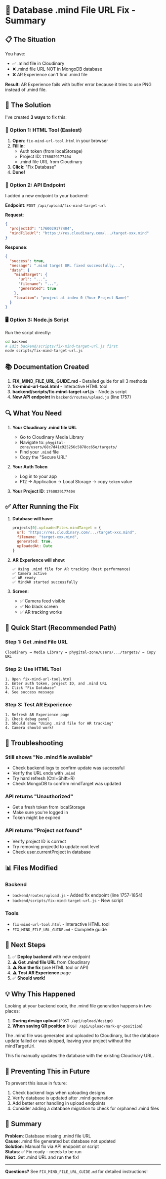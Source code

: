 # 🔧 Database .mind File URL Fix - Summary

## 📋 The Situation

You have:
- ✅ .mind file in Cloudinary
- ❌ .mind file URL NOT in MongoDB database
- ❌ AR Experience can't find .mind file

**Result**: AR Experience fails with buffer error because it tries to use PNG instead of .mind file.

## 🎯 The Solution

I've created **3 ways** to fix this:

### 🚀 Option 1: HTML Tool (Easiest)

1. **Open**: `fix-mind-url-tool.html` in your browser
2. **Fill in**:
   - Auth token (from localStorage)
   - Project ID: `1760029177404`
   - .mind file URL from Cloudinary
3. **Click**: "Fix Database"
4. **Done!**

### 📡 Option 2: API Endpoint

I added a new endpoint to your backend:

**Endpoint**: `POST /api/upload/fix-mind-target-url`

**Request**:
```json
{
  "projectId": "1760029177404",
  "mindFileUrl": "https://res.cloudinary.com/.../target-xxx.mind"
}
```

**Response**:
```json
{
  "success": true,
  "message": ".mind target URL fixed successfully...",
  "data": {
    "mindTarget": {
      "url": "...",
      "filename": "...",
      "generated": true
    },
    "location": "project at index 0 (Your Project Name)"
  }
}
```

### 🖥️ Option 3: Node.js Script

Run the script directly:
```bash
cd backend
# Edit backend/scripts/fix-mind-target-url.js first
node scripts/fix-mind-target-url.js
```

## 📚 Documentation Created

1. **FIX_MIND_FILE_URL_GUIDE.md** - Detailed guide for all 3 methods
2. **fix-mind-url-tool.html** - Interactive HTML tool
3. **backend/scripts/fix-mind-target-url.js** - Node.js script
4. **New API endpoint** in `backend/routes/upload.js` (line 1757)

## 🔍 What You Need

1. **Your Cloudinary .mind file URL**
   - Go to Cloudinary Media Library
   - Navigate to: `phygital-zone/users/68c7d41c925256c5878cc65e/targets/`
   - Find your `.mind` file
   - Copy the "Secure URL"

2. **Your Auth Token**
   - Log in to your app
   - F12 → Application → Local Storage → copy `token` value

3. **Your Project ID**: `1760029177404`

## ✅ After Running the Fix

1. **Database will have**:
   ```javascript
   projects[0].uploadedFiles.mindTarget = {
     url: "https://res.cloudinary.com/.../target-xxx.mind",
     filename: "target-xxx.mind",
     generated: true,
     uploadedAt: Date
   }
   ```

2. **AR Experience will show**:
   ```
   ✅ Using .mind file for AR tracking (best performance)
   ✅ Camera active
   ✅ AR ready
   ✅ MindAR started successfully
   ```

3. **Screen**:
   - ✅ Camera feed visible
   - ✅ No black screen
   - ✅ AR tracking works

## 🎯 Quick Start (Recommended Path)

### Step 1: Get .mind File URL
```
Cloudinary → Media Library → phygital-zone/users/.../targets/ → Copy URL
```

### Step 2: Use HTML Tool
```
1. Open fix-mind-url-tool.html
2. Enter auth token, project ID, and .mind URL
3. Click "Fix Database"
4. See success message
```

### Step 3: Test AR Experience
```
1. Refresh AR Experience page
2. Check debug panel
3. Should show "Using .mind file for AR tracking"
4. Camera should work!
```

## 🐛 Troubleshooting

### Still shows "No .mind file available"
- Check backend logs to confirm update was successful
- Verify the URL ends with `.mind`
- Try hard refresh (Ctrl+Shift+R)
- Check MongoDB to confirm mindTarget was updated

### API returns "Unauthorized"
- Get a fresh token from localStorage
- Make sure you're logged in
- Token might be expired

### API returns "Project not found"
- Verify project ID is correct
- Try removing projectId to update root level
- Check user.currentProject in database

## 📊 Files Modified

### Backend
- `backend/routes/upload.js` - Added fix endpoint (line 1757-1854)
- `backend/scripts/fix-mind-target-url.js` - New script

### Tools
- `fix-mind-url-tool.html` - Interactive HTML tool
- `FIX_MIND_FILE_URL_GUIDE.md` - Complete guide

## 🎉 Next Steps

1. ✅ **Deploy backend** with new endpoint
2. ⚠️ **Get .mind file URL** from Cloudinary
3. ⚠️ **Run the fix** (use HTML tool or API)
4. ⚠️ **Test AR Experience** page
5. ✅ **Should work!**

## 💡 Why This Happened

Looking at your backend code, the .mind file generation happens in two places:

1. **During design upload** (`POST /api/upload/design`)
2. **When saving QR position** (`POST /api/upload/mark-qr-position`)

The .mind file was generated and uploaded to Cloudinary, but the database update failed or was skipped, leaving your project without the mindTargetUrl.

This fix manually updates the database with the existing Cloudinary URL.

## 🔄 Preventing This in Future

To prevent this issue in future:
1. Check backend logs when uploading designs
2. Verify database is updated after .mind generation
3. Add better error handling in upload endpoints
4. Consider adding a database migration to check for orphaned .mind files

## 📝 Summary

**Problem**: Database missing .mind file URL  
**Cause**: .mind file generated but database not updated  
**Solution**: Manual fix via API endpoint or script  
**Status**: ✅ Fix ready - needs to be run  
**Next**: Get .mind URL and run the fix!  

---

**Questions?** See `FIX_MIND_FILE_URL_GUIDE.md` for detailed instructions!





























